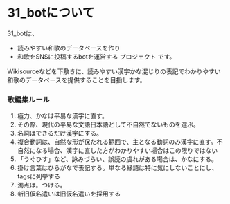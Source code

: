 # 31_botについて
31_botは、
* 読みやすい和歌のデータベースを作り
* 和歌をSNSに投稿するbotを運営する
プロジェクト
です。

Wikisourceなどを下敷きに、読みやすい漢字かな混じりの表記でわかりやすい和歌のデータベースを提供することを目指します。

### 歌編集ルール
1. 極力、かなは平易な漢字に直す。
2. その際、現代の平易な文語日本語として不自然でないものを選ぶ。
3. 名詞はできるだけ漢字にする。
4. 複合動詞は、自然な形が保たれる範囲で、主となる動詞のみ漢字に直す。不自然になる場合、漢字に直した方がわかりやすい場合はこの限りではない
5. 「うぐひす」など、詠みづらい、誤読の虞れがある場合は、かなにする。
6. 掛け言葉はひらがなで表記する。単なる縁語は特に気にしないことにし、tagsに列挙する
7. 濁点は。つける。
8. 新旧仮名遣いは旧仮名遣いを採用する
